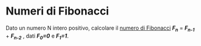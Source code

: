 # Numeri di Fibonacci

Dato un numero N intero positivo, calcolare il [numero di Fibonacci](https://en.wikipedia.org/wiki/Fibonacci_number) ***F<sub>n</sub>*** = ***F<sub>n-1</sub>*** + ***F<sub>n-2</sub>*** , dati ***F<sub>0</sub>=0*** e ***F<sub>1</sub>=1***.
